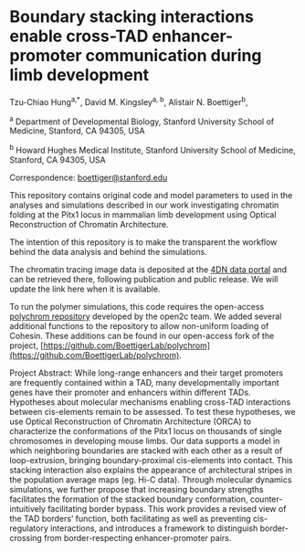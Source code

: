 # Boundary stacking interactions enable cross-TAD enhancer-promoter communication during limb development

Tzu-Chiao Hung<sup>a,\*</sup>, David M. Kingsley<sup>a, b</sup>, Alistair N. Boettiger<sup>b</sup>, 

<sup>a</sup> Department of Developmental Biology, Stanford University School of Medicine, Stanford, CA 94305, USA

<sup>b</sup> Howard Hughes Medical Institute, Stanford University School of Medicine, Stanford, CA 94305, USA

Correspondence: boettiger@stanford.edu 


This repository contains original code and model parameters to used in the analyses and simulations described in our work investigating chromatin folding at the Pitx1 locus in mammalian limb development using Optical Reconstruction of Chromatin Architecture.

The intention of this repository is to make the transparent the workflow behind the data analysis and behind the simulations.  

The chromatin tracing image data is deposited at the [4DN data portal](https://data.4dnucleome.org/) and can be retrieved there, following publication and public release.  We will update the link here when it is available.  

To run the polymer simulations, this code requires the open-access [polychrom repository](https://github.com/open2c/polychrom) developed by the open2c team.  We added several additional functions to the repository to allow non-uniform loading of Cohesin.  These additions can be found in our open-access fork of the project, [https://github.com/BoettigerLab/polychrom](https://github.com/BoettigerLab/polychrom).  

Project Abstract: 
While long-range enhancers and their target promoters are frequently contained within a TAD, many developmentally important genes have their promoter and enhancers within different TADs. Hypotheses about molecular mechanisms enabling cross-TAD interactions between cis-elements remain to be assessed. To test these hypotheses, we use Optical Reconstruction of Chromatin Architecture (ORCA) to characterize the conformations of the Pitx1 locus on thousands of single chromosomes in developing mouse limbs. Our data supports a model in which neighboring boundaries are stacked with each other as a result of loop-extrusion, bringing boundary-proximal cis-elements into contact. This stacking interaction also explains the appearance of architectural stripes in the population average maps (eg. Hi-C data). Through molecular dynamics simulations, we further propose that increasing boundary strengths facilitates the formation of the stacked boundary conformation, counter-intuitively facilitating border bypass. This work provides a revised view of the TAD borders’ function, both facilitating as well as preventing cis-regulatory interactions, and introduces a framework to distinguish border-crossing from border-respecting enhancer-promoter pairs. 